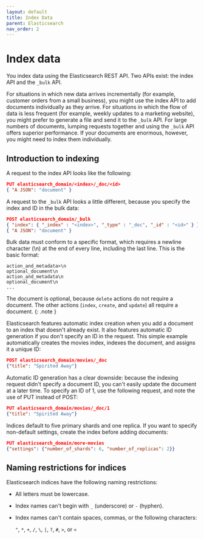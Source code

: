 ```yaml
---
layout: default
title: Index Data
parent: Elasticsearch
nav_order: 2
---
```


# Index data

You index data using the Elasticsearch REST API. Two APIs exist: the index API and the `_bulk` API.

For situations in which new data arrives incrementally (for example, customer orders from a small business), you might use the index API to add documents individually as they arrive. For situations in which the flow of data is less frequent (for example, weekly updates to a marketing website), you might prefer to generate a file and send it to the `_bulk` API. For large numbers of documents, lumping requests together and using the `_bulk` API offers superior performance. If your documents are enormous, however, you might need to index them individually.


## Introduction to indexing

A request to the index API looks like the following:

```json
PUT elasticsearch_domain/<index>/_doc/<id>
{ "A JSON": "document" }
```

A request to the `_bulk` API looks a little different, because you specify the index and ID in the bulk data:

```json
POST elasticsearch_domain/_bulk
{ "index": { "_index" : "<index>", "_type" : "_doc", "_id" : "<id>" } }
{ "A JSON": "document" }

```

Bulk data must conform to a specific format, which requires a newline character (\n) at the end of every line, including the last line. This is the basic format:

```
action_and_metadata>\n
optional_document\n
action_and_metadata\n
optional_document\n
...
```

The document is optional, because `delete` actions do not require a document. The other actions (`index`, `create`, and `update`) all require a document.
{: .note }

Elasticsearch features automatic index creation when you add a document to an index that doesn't already exist. It also features automatic ID generation if you don't specify an ID in the request. This simple example automatically creates the movies index, indexes the document, and assigns it a unique ID:

```json
POST elasticsearch_domain/movies/_doc
{"title": "Spirited Away"}
```

Automatic ID generation has a clear downside: because the indexing request didn't specify a document ID, you can't easily update the document at a later time. To specify an ID of 1, use the following request, and note the use of PUT instead of POST:

```json
PUT elasticsearch_domain/movies/_doc/1
{"title": "Spirited Away"}
```

Indices default to five primary shards and one replica. If you want to specify non-default settings, create the index before adding documents:

```json
PUT elasticsearch_domain/more-movies
{"settings": {"number_of_shards": 6, "number_of_replicas": 2}}
```


## Naming restrictions for indices

Elasticsearch indices have the following naming restrictions:

- All letters must be lowercase.
- Index names can't begin with `_` (underscore) or `-` (hyphen).
- Index names can't contain spaces, commas, or the following characters:

  `"`, `*`, `+`, `/`, `\`, `|`, `?`, `#`, `>`, or `<`
